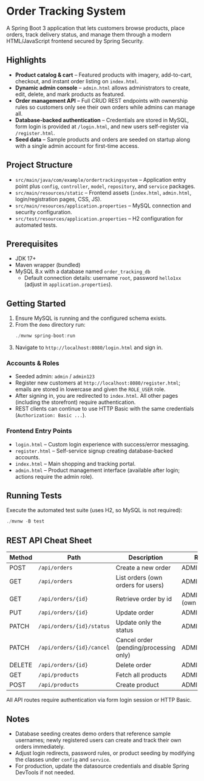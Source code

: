 # Order Tracking System

A Spring Boot 3 application that lets customers browse products, place orders, track delivery status, and manage them through a modern HTML/JavaScript frontend secured by Spring Security.

## Highlights

- **Product catalog & cart** – Featured products with imagery, add-to-cart, checkout, and instant order listing on `index.html`.
- **Dynamic admin console** – `admin.html` allows administrators to create, edit, delete, and mark products as featured.
- **Order management API** – Full CRUD REST endpoints with ownership rules so customers only see their own orders while admins can manage all.
- **Database-backed authentication** – Credentials are stored in MySQL, form login is provided at `/login.html`, and new users self-register via `/register.html`.
- **Seed data** – Sample products and orders are seeded on startup along with a single admin account for first-time access.

## Project Structure

- `src/main/java/com/example/ordertrackingsystem` – Application entry point plus `config`, `controller`, `model`, `repository`, and `service` packages.
- `src/main/resources/static` – Frontend assets (`index.html`, `admin.html`, login/registration pages, CSS, JS).
- `src/main/resources/application.properties` – MySQL connection and security configuration.
- `src/test/resources/application.properties` – H2 configuration for automated tests.

## Prerequisites

- JDK 17+
- Maven wrapper (bundled)
- MySQL 8.x with a database named `order_tracking_db`
  - Default connection details: username `root`, password `hello1xx` (adjust in `application.properties`).

## Getting Started

1. Ensure MySQL is running and the configured schema exists.
2. From the `demo` directory run:
   ```powershell
   ./mvnw spring-boot:run
   ```
3. Navigate to `http://localhost:8080/login.html` and sign in.

### Accounts & Roles

- Seeded admin: `admin` / `admin123`
- Register new customers at `http://localhost:8080/register.html`; emails are stored in lowercase and given the `ROLE_USER` role.
- After signing in, you are redirected to `index.html`. All other pages (including the storefront) require authentication.
- REST clients can continue to use HTTP Basic with the same credentials (`Authorization: Basic ...`).

### Frontend Entry Points

- `login.html` – Custom login experience with success/error messaging.
- `register.html` – Self-service signup creating database-backed accounts.
- `index.html` – Main shopping and tracking portal.
- `admin.html` – Product management interface (available after login; actions require the admin role).

## Running Tests

Execute the automated test suite (uses H2, so MySQL is not required):
```powershell
./mvnw -B test
```

## REST API Cheat Sheet

| Method | Path                      | Description                             | Role |
|--------|---------------------------|-----------------------------------------|------|
| POST   | `/api/orders`             | Create a new order                      | ADMIN/USER |
| GET    | `/api/orders`             | List orders (own orders for users)      | ADMIN/USER |
| GET    | `/api/orders/{id}`        | Retrieve order by id                    | ADMIN/USER (own only) |
| PUT    | `/api/orders/{id}`        | Update order                            | ADMIN |
| PATCH  | `/api/orders/{id}/status` | Update only the status                  | ADMIN |
| PATCH  | `/api/orders/{id}/cancel` | Cancel order (pending/processing only)  | ADMIN/USER |
| DELETE | `/api/orders/{id}`        | Delete order                            | ADMIN |
| GET    | `/api/products`           | Fetch all products                      | ADMIN/USER |
| POST   | `/api/products`           | Create product                          | ADMIN |

All API routes require authentication via form login session or HTTP Basic.

## Notes

- Database seeding creates demo orders that reference sample usernames; newly registered users can create and track their own orders immediately.
- Adjust login redirects, password rules, or product seeding by modifying the classes under `config` and `service`.
- For production, update the datasource credentials and disable Spring DevTools if not needed.
